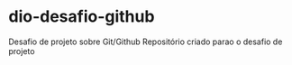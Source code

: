 # dio-desafio-github
Desafio de projeto sobre Git/Github
Repositório criado parao o desafio de projeto

